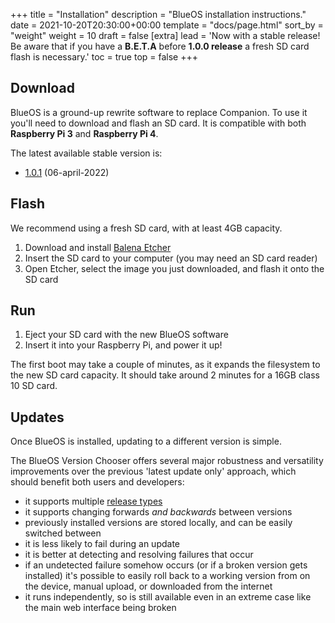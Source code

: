 +++
title = "Installation"
description = "BlueOS installation instructions."
date = 2021-10-20T20:30:00+00:00
template = "docs/page.html"
sort_by = "weight"
weight = 10
draft = false
[extra]
lead = 'Now with a stable release! Be aware that if you have a <strong>B.E.T.A</strong> before <strong>1.0.0 release</strong> a fresh SD card flash is necessary.'
toc = true
top = false
+++
## Download

BlueOS is a ground-up rewrite software to replace Companion. To use it you'll need to download and flash an SD card.
It is compatible with both **Raspberry Pi 3** and **Raspberry Pi 4**.

The latest available stable version is:
- [1.0.1](https://github.com/bluerobotics/BlueOS-docker/releases/download/1.0.1/BlueOS-raspberry.zip) (06-april-2022)

## Flash

We recommend using a fresh SD card, with at least 4GB capacity.

1. Download and install [Balena Etcher](https://www.balena.io/etcher/)
1. Insert the SD card to your computer (you may need an SD card reader)
1. Open Etcher, select the image you just downloaded, and flash it onto the SD card

## Run

1. Eject your SD card with the new BlueOS software
1. Insert it into your Raspberry Pi, and power it up!

The first boot may take a couple of minutes, as it expands the filesystem to the new SD card capacity. It should take around 2 minutes for a 16GB class 10 SD card.

## Updates

Once BlueOS is installed, updating to a different version is simple.

The BlueOS Version Chooser offers several major robustness and versatility improvements over the previous 'latest update only' approach, which should benefit both users and developers:
- it supports multiple [release types](../overview/#release-types)
- it supports changing forwards _and backwards_ between versions
- previously installed versions are stored locally, and can be easily switched between
- it is less likely to fail during an update
- it is better at detecting and resolving failures that occur
- if an undetected failure somehow occurs (or if a broken version gets installed) it's possible to easily roll back to a working version from on the device, manual upload, or downloaded from the internet
- it runs independently, so is still available even in an extreme case like the main web interface being broken
